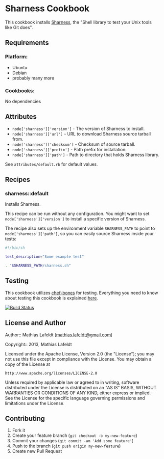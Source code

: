 Sharness Cookbook
=================

This cookbook installs [Sharness], the "Shell library to test your Unix tools
like Git does".

Requirements
------------

### Platform:

* Ubuntu
* Debian
* probably many more

### Cookbooks:

No dependencies

Attributes
----------

* `node['sharness']['version']` - The version of Sharness to install.
* `node['sharness']['url']` - URL to download Sharness source tarball from.
* `node['sharness']['checksum']` - Checksum of source tarball.
* `node['sharness']['prefix']` - Path prefix for installation.
* `node['sharness']['path']` - Path to directory that holds Sharness library.

See `attributes/default.rb` for default values.

Recipes
-------

### sharness::default

Installs Sharness.

This recipe can be run without any configuration. You might want to set
`node['sharness']['version']` to install a specific version of Sharness.

The recipe also sets up the environment variable `SHARNESS_PATH` to point to
`node['sharness']['path']`, so you can easily source Sharness inside your tests:

```sh
#!/bin/sh

test_description="Some example test"

. "$SHARNESS_PATH/sharness.sh"
```

Testing
-------

This cookbook utilizes [chef-bones] for testing. Everything you need to know
about testing this cookbook is explained [here][chef-bones-testing].

[![Build Status](https://travis-ci.org/mlafeldt/sharness-cookbook.png?branch=master)](https://travis-ci.org/mlafeldt/sharness-cookbook)

License and Author
------------------

Author:: Mathias Lafeldt (<mathias.lafeldt@gmail.com>)

Copyright:: 2013, Mathias Lafeldt

Licensed under the Apache License, Version 2.0 (the "License");
you may not use this file except in compliance with the License.
You may obtain a copy of the License at

    http://www.apache.org/licenses/LICENSE-2.0

Unless required by applicable law or agreed to in writing, software
distributed under the License is distributed on an "AS IS" BASIS,
WITHOUT WARRANTIES OR CONDITIONS OF ANY KIND, either express or implied.
See the License for the specific language governing permissions and
limitations under the License.

Contributing
------------

1. Fork it
2. Create your feature branch (`git checkout -b my-new-feature`)
3. Commit your changes (`git commit -am 'Add some feature'`)
4. Push to the branch (`git push origin my-new-feature`)
5. Create new Pull Request


[Sharness]: https://github.com/mlafeldt/sharness
[chef-bones-testing]: https://github.com/mlafeldt/chef-bones/blob/master/TESTING.md
[chef-bones]: https://github.com/mlafeldt/chef-bones
